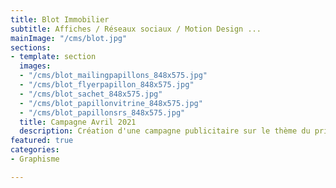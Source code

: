 ```yaml
---
title: Blot Immobilier
subtitle: Affiches / Réseaux sociaux / Motion Design ...
mainImage: "/cms/blot.jpg"
sections:
- template: section
  images:
  - "/cms/blot_mailingpapillons_848x575.jpg"
  - "/cms/blot_flyerpapillon_848x575.jpg"
  - "/cms/blot_sachet_848x575.jpg"
  - "/cms/blot_papillonvitrine_848x575.jpg"
  - "/cms/blot_papillonsrs_848x575.jpg"
  title: Campagne Avril 2021
  description: Création d'une campagne publicitaire sur le thème du printemps.
featured: true
categories:
- Graphisme

---
```

